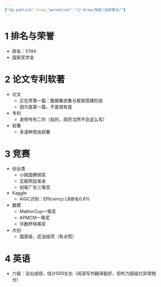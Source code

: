 ```yaml
---
{"dg-publish":true,"permalink":"/2-Area/保研/当前情况/"}
---
```


# 1 排名与荣誉
- 排名：1/144
- 国家奖学金
# 2 论文专利软著
- 论文
	- 正在弄第一篇：数据集收集与框架搭建阶段
	- 因为是第一篇，不是很有底
- 专利
	- 发明专利二作（挂的，简历当然不会这么写）
- 软著
	- 多语种爬虫软著
# 3 竞赛
- 创业类
	- 小挑国赛铜奖
	- 互联网加省金
	- 创客广东三等奖
- Kaggle
	- AIGC识别：Efficiency LB排名0.6%
- 数模
	- MathorCup一等奖
	- APMCM一等奖
	- 华数杯特等奖
- 大创
	- 国家级，还没结项（有点慌）
# 4 英语
- 六级：没出成绩，估计500左右（阅读写作翻译挺好，但听力超级烂非常拖分）
